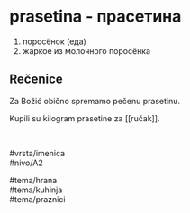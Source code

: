 # prasetina - прасетина

1. поросёнок (еда)
2. жаркое из молочного поросёнка

## Rečenice

Za Božić obično spremamo pečenu prasetinu.

Kupili su kilogram prasetine za [[ručak]].

<br>

#vrsta/imenica  
#nivo/A2  

#tema/hrana  
#tema/kuhinja  
#tema/praznici
